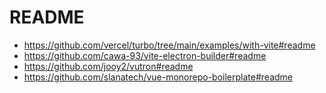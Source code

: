 # README

- https://github.com/vercel/turbo/tree/main/examples/with-vite#readme
- https://github.com/cawa-93/vite-electron-builder#readme
- https://github.com/jooy2/vutron#readme
- https://github.com/slanatech/vue-monorepo-boilerplate#readme
